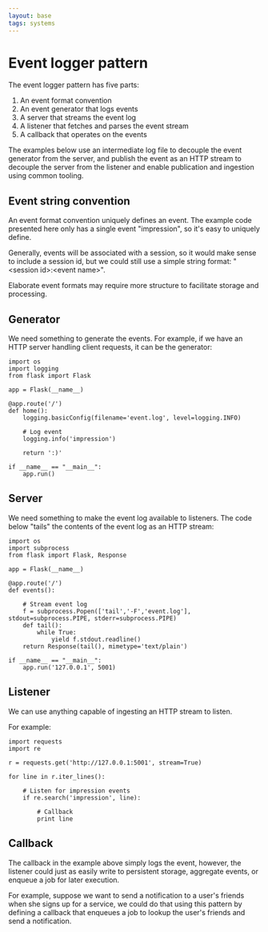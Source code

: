 ```yaml
---
layout: base
tags: systems
---
```


# Event logger pattern

The event logger pattern has five parts:

1. An event format convention
1. An event generator that logs events
1. A server that streams the event log
1. A listener that fetches and parses the event stream
1. A callback that operates on the events

The examples below use an intermediate log file to decouple the event generator from the server, and publish the event as an HTTP stream to decouple the server from the listener and enable publication and ingestion using common tooling.


## Event string convention

An event format convention uniquely defines an event. The example code presented here only has a single event "impression", so it's easy to uniquely define.

Generally, events will be associated with a session, so it would make sense to include a session id, but we could still use a simple string format: "&lt;session id&gt;:&lt;event name&gt;".

Elaborate event formats may require more structure to facilitate storage and processing.


## Generator

We need something to generate the events. For example, if we have an HTTP server handling client requests, it can be the generator:

    import os
    import logging
    from flask import Flask

    app = Flask(__name__)

    @app.route('/')
    def home():
        logging.basicConfig(filename='event.log', level=logging.INFO)

        # Log event
        logging.info('impression')

        return ':)'

    if __name__ == "__main__":
        app.run()


## Server

We need something to make the event log available to listeners. The code below "tails" the contents of the event log as an HTTP stream:

    import os
    import subprocess
    from flask import Flask, Response

    app = Flask(__name__)

    @app.route('/')
    def events():

        # Stream event log
        f = subprocess.Popen(['tail','-F','event.log'], stdout=subprocess.PIPE, stderr=subprocess.PIPE)
        def tail():
            while True:
                yield f.stdout.readline()
        return Response(tail(), mimetype='text/plain')

    if __name__ == "__main__":
        app.run('127.0.0.1', 5001)


## Listener

We can use anything capable of ingesting an HTTP stream to listen.

For example:

    import requests
    import re

    r = requests.get('http://127.0.0.1:5001', stream=True)

    for line in r.iter_lines():

        # Listen for impression events
        if re.search('impression', line):

            # Callback
            print line


## Callback

The callback in the example above simply logs the event, however, the listener could just as easily write to persistent storage, aggregate events, or enqueue a job for later execution.

For example, suppose we want to send a notification to a user's friends when she signs up for a service, we could do that using this pattern by defining a callback that enqueues a job to lookup the user's friends and send a notification.
